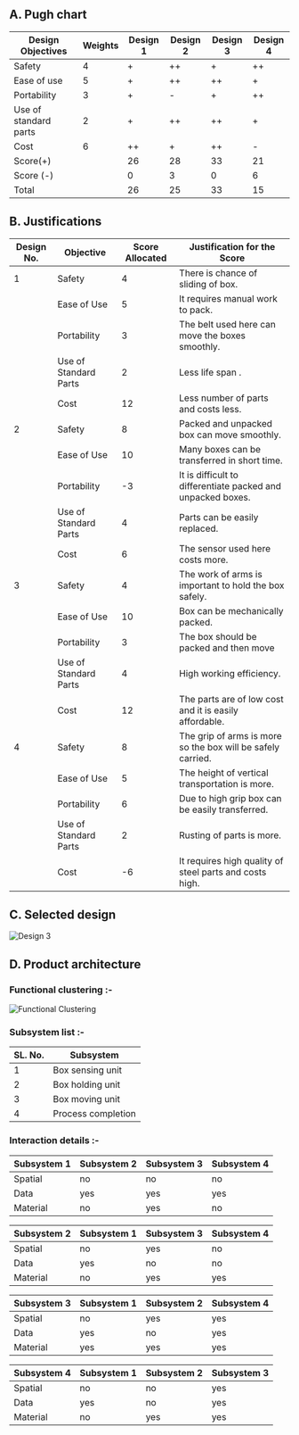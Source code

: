 ## A. Pugh chart
|Design Objectives|	Weights|	Design 1|	Design 2|	Design 3|	Design 4|
|-----------------|------------|----------------|---------------|---------------|---------------|
|Safety|	4|	+|	++|	+|	++|
|Ease of use|	5|	+|	++|	++|	+|
|Portability|	3|	+|	-|	+|	++|
|Use of standard parts|	2|	+|	++|	++|	+|
|Cost|	6|	++|	+|	++|	-|
|Score(+)|	|	26|	28|	33|	21|
|Score (-)|	|	0|	3|	0|	6|
|Total|		|26|	25|	33|	15|

## B. Justifications
|Design No.|	Objective|	Score Allocated|	Justification for the Score|
|----------|-------------|---------------------|-----------------------------------|	
|1|	Safety|	4|	There is chance of sliding of box.|	
|  |     Ease of Use|	5|	It requires manual work to pack.|	
|  |	Portability|	3|	The belt used here can move the boxes smoothly.|	
|  |	Use of Standard Parts|	2|	Less life span .|	
|  |	Cost|	12|	Less number of parts and costs less.|	
|2|	Safety|	8|	Packed and unpacked box can move smoothly.|	
|  |	Ease of Use|	10|	Many boxes can be transferred in short time.|	
|   |	Portability|	-3|	It is difficult to differentiate packed and unpacked boxes.|	
|    |	Use of Standard Parts|	4|	Parts can be easily replaced.|	
|    |	Cost|	6|	The sensor used here costs more.|	
|3  |	Safety|	4|	 The work of arms is important to hold the box safely.|	
|   |	Ease of Use|	10|	Box can be mechanically packed.|	
|   |	Portability|	3|	The box should be packed and then move|
|    |	Use of Standard Parts|	4|	High working efficiency.| 	
|    |Cost|	12|	The parts are of low cost and it is easily affordable.|	
|4   |	Safety|	8|	The grip of arms is more so the box will be safely carried.|	
|  |	Ease of Use|	5|	The height of vertical transportation is more.|
|  |	Portability|	6|	Due to high grip box can be easily transferred.|	
|  |	Use of Standard Parts|	2|	Rusting of parts is more.|	
|  |	Cost|	-6|	It requires high quality of steel parts and costs high.|

## C. Selected design 
![Design 3](https://user-images.githubusercontent.com/83766342/120938416-38c93480-c730-11eb-8507-9faf0a0e84b1.jpeg)
	
## D. Product architecture
### Functional clustering :-
![Functional Clustering](https://user-images.githubusercontent.com/83766342/120939714-e2132900-c736-11eb-9ecd-150d8b3b7779.png)

### Subsystem list :-
	
|SL. No.|	Subsystem|
|-------|----------------|
|1	|Box sensing unit|
|2	|Box holding unit|
|3	|Box moving unit|
|4     |Process completion|

### Interaction details :-
			
|Subsystem 1|	Subsystem 2|	Subsystem 3|	Subsystem 4|
|-----------|--------------|---------------|---------------|
|Spatial|	no|	no|	no|
|Data|	yes|	yes|	yes|
|Material|	no|	yes|	no|
			
			
|Subsystem 2|	Subsystem 1|	Subsystem 3|	Subsystem 4|
|-----------|--------------|---------------|---------------|
|Spatial|	no|	yes|	no|
|Data| 	yes|	no|	no|
|Material|	no|	yes|	yes|
			
|Subsystem 3|	Subsystem 1|	Subsystem 2|	Subsystem 4|
|-----------|--------------|---------------|---------------|
|Spatial|	no |	yes|	yes|
|Data |	yes|	no |	yes|
|Material|	yes|	yes|	yes|
			
|Subsystem 4|	Subsystem 1 |	Subsystem 2|	Subsystem 3|
|-----------|---------------|--------------|---------------|
|Spatial|	no|	no|	yes|
|Data |	yes|	no|	yes|
|Material|	no|	yes|	yes|



